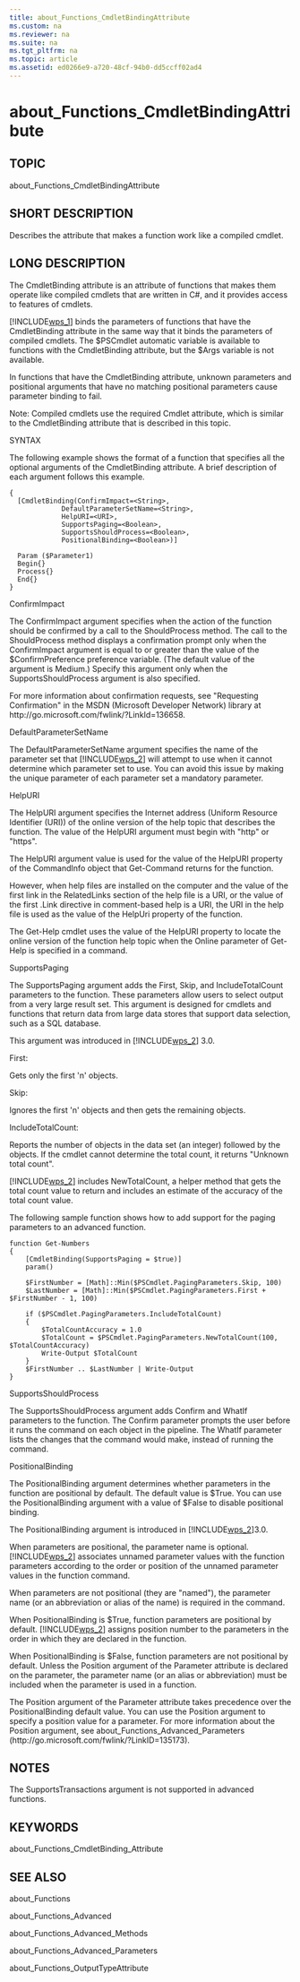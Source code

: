 ```yaml
---
title: about_Functions_CmdletBindingAttribute
ms.custom: na
ms.reviewer: na
ms.suite: na
ms.tgt_pltfrm: na
ms.topic: article
ms.assetid: ed0266e9-a720-48cf-94b0-dd5ccff02ad4
---
```

# about_Functions_CmdletBindingAttribute
## TOPIC  
 about\_Functions\_CmdletBindingAttribute  
  
## SHORT DESCRIPTION  
 Describes the attribute that makes a function work like a compiled cmdlet.  
  
## LONG DESCRIPTION  
 The CmdletBinding attribute is an attribute of functions that makes them operate like compiled cmdlets that are written in C\#, and it provides access to features of cmdlets.  
  
 [!INCLUDE[wps_1]()] binds the parameters of functions that have the CmdletBinding attribute in the same way that it binds the parameters of compiled cmdlets. The $PSCmdlet automatic variable is available to functions with the CmdletBinding attribute, but the $Args variable is not available.  
  
 In functions that have the CmdletBinding attribute, unknown parameters and positional arguments that have no matching positional parameters cause parameter binding to fail.  
  
 Note: Compiled cmdlets use the required Cmdlet attribute, which is similar to the CmdletBinding attribute that is described in this topic.  
  
 SYNTAX  
  
 The following example shows the format of a function that specifies all the optional arguments of the CmdletBinding attribute. A brief description of each argument follows this example.  
  
```  
{  
  [CmdletBinding(ConfirmImpact=<String>,  
             DefaultParameterSetName=<String>,  
             HelpURI=<URI>,  
             SupportsPaging=<Boolean>,  
             SupportsShouldProcess=<Boolean>,  
             PositionalBinding=<Boolean>)]  
  
  Param ($Parameter1)  
  Begin{}  
  Process{}  
  End{}  
}  
```  
  
 ConfirmImpact  
  
 The ConfirmImpact argument specifies when the action of the function should be confirmed by a call to the ShouldProcess method. The call to the ShouldProcess method displays a confirmation prompt only when the ConfirmImpact argument is equal to or greater than the value of the $ConfirmPreference preference variable. \(The default value of the argument is Medium.\) Specify this argument only when the SupportsShouldProcess argument is also specified.  
  
 For more information about confirmation requests, see "Requesting Confirmation" in the MSDN \(Microsoft Developer Network\) library at http:\/\/go.microsoft.com\/fwlink\/?LinkId\=136658.  
  
 DefaultParameterSetName  
  
 The DefaultParameterSetName argument specifies the name of the parameter set that [!INCLUDE[wps_2]()] will attempt to use when it cannot determine which parameter set to use. You can avoid this issue by making the unique parameter of each parameter set a mandatory parameter.  
  
 HelpURI  
  
 The HelpURI argument specifies the Internet address \(Uniform Resource Identifier \(URI\)\) of the online version of the help topic that describes the function. The value of the HelpURI argument must begin with "http" or "https".  
  
 The HelpURI argument value is used for the value of the HelpURI property of the CommandInfo object that Get\-Command returns for the function.  
  
 However, when help files are installed on the computer and the value of the first link in the RelatedLinks section of the help file is a URI, or the value of the first .Link directive in comment\-based help is a URI, the URI in the help file is used as the value of the HelpUri property of the function.  
  
 The Get\-Help cmdlet uses the value of the HelpURI property to locate the online version of the function help topic when the Online parameter of Get\-Help is specified in a command.  
  
 SupportsPaging  
  
 The SupportsPaging argument adds the First, Skip, and IncludeTotalCount parameters to the function. These parameters allow users to select output from a very large result set. This argument is designed for cmdlets and functions that return data from large data stores that support data selection, such as a SQL database.  
  
 This argument was introduced in [!INCLUDE[wps_2]()] 3.0.  
  
 First:  
  
 Gets only the first 'n' objects.  
  
 Skip:  
  
 Ignores the first 'n' objects and then gets the remaining objects.  
  
 IncludeTotalCount:  
  
 Reports the number of objects in the data set \(an integer\) followed by the objects. If the cmdlet cannot determine the total count, it returns "Unknown total count".  
  
 [!INCLUDE[wps_2]()] includes NewTotalCount, a helper method that gets the total count value to return and includes an estimate of the accuracy of the total count value.  
  
 The following sample function shows how to add support for the paging parameters to an advanced function.  
  
```  
function Get-Numbers  
{  
    [CmdletBinding(SupportsPaging = $true)]  
    param()  
  
    $FirstNumber = [Math]::Min($PSCmdlet.PagingParameters.Skip, 100)  
    $LastNumber = [Math]::Min($PSCmdlet.PagingParameters.First + $FirstNumber - 1, 100)  
  
    if ($PSCmdlet.PagingParameters.IncludeTotalCount)  
    {  
        $TotalCountAccuracy = 1.0  
        $TotalCount = $PSCmdlet.PagingParameters.NewTotalCount(100, $TotalCountAccuracy)  
        Write-Output $TotalCount  
    }  
    $FirstNumber .. $LastNumber | Write-Output  
}  
```  
  
 SupportsShouldProcess  
  
 The SupportsShouldProcess argument adds Confirm and WhatIf parameters to the function. The Confirm parameter prompts the user before it runs the command on each object in the pipeline. The WhatIf parameter lists the changes that the command would make, instead of running the command.  
  
 PositionalBinding  
  
 The PositionalBinding argument determines whether parameters in the function are positional by default. The default value is $True. You can use the PositionalBinding argument with a value of $False to disable positional binding.  
  
 The PositionalBinding argument is introduced in [!INCLUDE[wps_2]()]3.0.  
  
 When parameters are positional, the parameter name is optional. [!INCLUDE[wps_2]()] associates unnamed parameter values with the function parameters according to the order or position of the unnamed parameter values in the function command.  
  
 When parameters are not positional \(they are "named"\), the parameter name \(or an abbreviation or alias of the name\) is required in the command.  
  
 When PositionalBinding is $True, function parameters are positional by default. [!INCLUDE[wps_2]()] assigns position number to the parameters in the order in which they are declared in the function.  
  
 When PositionalBinding is $False, function parameters are not positional by default. Unless the Position argument of the Parameter attribute is declared on the parameter, the parameter name \(or an alias or abbreviation\) must be included when the parameter is used in a function.  
  
 The Position argument of the Parameter attribute takes precedence over the PositionalBinding default value. You can use the Position argument to specify a position value for a parameter. For more information about the Position argument, see about\_Functions\_Advanced\_Parameters \(http:\/\/go.microsoft.com\/fwlink\/?LinkID\=135173\).  
  
## NOTES  
 The SupportsTransactions argument is not supported in advanced functions.  
  
## KEYWORDS  
 about\_Functions\_CmdletBinding\_Attribute  
  
## SEE ALSO  
 about\_Functions  
  
 about\_Functions\_Advanced  
  
 about\_Functions\_Advanced\_Methods  
  
 about\_Functions\_Advanced\_Parameters  
  
 about\_Functions\_OutputTypeAttribute